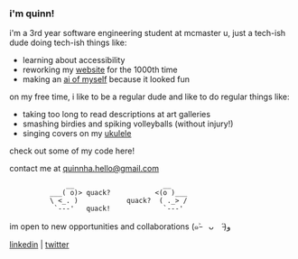 ### i'm quinn!

i'm a 3rd year software engineering student at mcmaster u, just a tech-ish dude doing tech-ish things like:
- learning about accessibility
- reworking my [website](https://www.quinnha.xyz/) for the 1000th time
- making an [ai of myself](https://www.quinnha.xyz/quinn-ai) because it looked fun

on my free time, i like to be a regular dude and like to do regular things like:
- taking too long to read descriptions at art galleries 
- smashing birdies and spiking volleyballs (without injury!)
- singing covers on my [ukulele](https://www.instagram.com/qh.music/)

check out some of my code here! 

contact me at [quinnha.hello@gmail.com](mailto:quinnha.hello@gmail.com) 





                  __                      __
              ___( o)> quack?           <(o )___
              \ <_. )            quack?  ( ._> /
               `---'   quack!             `---'   

im open to new opportunities and collaborations <nobr>(๑˃̵　ᴗ　˂̵)و</nobr>

[linkedin](https://www.linkedin.com/in/quinn-ha/) | [twitter](https://twitter.com/qvinnh)

<!--
**quinnha/quinnha** is a ✨ _special_ ✨ repository because its `README.md` (this file) appears on your GitHub profile.

Here are some ideas to get you started:

- 🔭 I’m currently working on ...
- 🌱 I’m currently learning ...
- 👯 I’m looking to collaborate on ...
- 🤔 I’m looking for help with ...
- 💬 Ask me about ...
- 📫 How to reach me: ...
- 😄 Pronouns: ...
- ⚡ Fun fact: ...
-->
